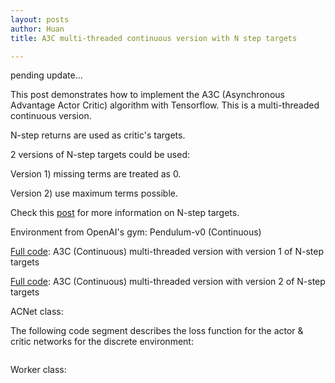 ```yaml
---
layout: posts
author: Huan
title: A3C multi-threaded continuous version with N step targets

---
```

pending update...

This post demonstrates how to implement the A3C (Asynchronous Advantage Actor Critic) algorithm with Tensorflow. This is a multi-threaded continuous version.

N-step returns are used as critic's targets.

2 versions of N-step targets could be used:

Version 1) missing terms are treated as 0.

Version 2) use maximum terms possible.

Check this [post](https://chuacheowhuan.github.io/n_step_targets/) for more information on N-step targets.

Environment from OpenAI's gym: Pendulum-v0 (Continuous)

[Full code](https://): A3C (Continuous) multi-threaded version with version 1 of N-step targets

[Full code](https://): A3C (Continuous) multi-threaded version with version 2 of N-step targets



ACNet class:

The following code segment describes the loss function for the actor & critic networks for the discrete environment:

```

```

Worker class:
